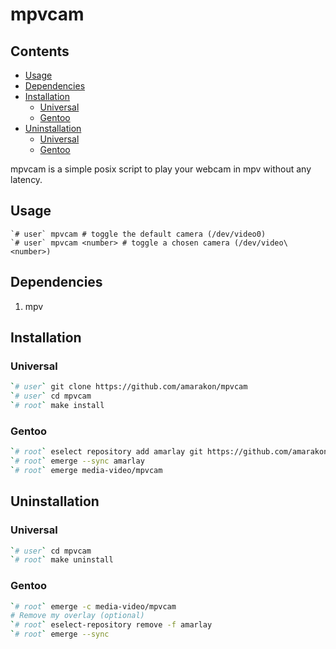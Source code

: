 mpvcam
================

## Contents

-   [Usage](#usage)
-   [Dependencies](#dependencies)
-   [Installation](#installation)
    -   [Universal](#universal)
    -   [Gentoo](#gentoo)
-   [Uninstallation](#uninstallation)
    -   [Universal](#universal-1)
    -   [Gentoo](#gentoo-1)

mpvcam is a simple posix script to play your webcam in mpv without any
latency.

## Usage

    `# user` mpvcam # toggle the default camera (/dev/video0)
    `# user` mpvcam <number> # toggle a chosen camera (/dev/video\<number>)

## Dependencies

1.  mpv

## Installation

### Universal

``` sh
`# user` git clone https://github.com/amarakon/mpvcam
`# user` cd mpvcam
`# root` make install
```

### Gentoo

``` sh
`# root` eselect repository add amarlay git https://github.com/amarakon/amarlay
`# root` emerge --sync amarlay
`# root` emerge media-video/mpvcam
```

## Uninstallation

### Universal

``` sh
`# user` cd mpvcam
`# root` make uninstall
```

### Gentoo

``` sh
`# root` emerge -c media-video/mpvcam
# Remove my overlay (optional)
`# root` eselect-repository remove -f amarlay
`# root` emerge --sync
```
